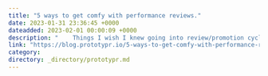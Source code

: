```yaml
---
title: "5 ways to get comfy with performance reviews."
date: 2023-01-31 23:36:45 +0000
dateadded: 2023-02-01 00:00:09 +0000
description: "    Things I wish I knew going into review/promotion cycles.  Continue reading on Prototypr »  "
link: "https://blog.prototypr.io/5-ways-to-get-comfy-with-performance-reviews-cc12c8977267?source=rss----eb297ea1161a---4"
category:
directory: _directory/prototypr.md
---
```

